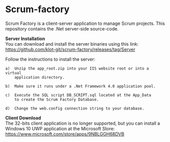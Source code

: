 Scrum-factory
=============

Scrum Factory is a client-server application to manage Scrum projects.
This repository contains the .Net server-side source-code.

**Server Installation**<br>
You can download and install the server binaries using this link:<br>
https://github.com/klot-git/scrum-factory/releases/tag/Server

Follow the instructions to install the server:

	a)	Unzip the app_root.zip into your IIS website root or into a virtual 
		application directory.

	b)	Make sure it runs under a .Net Framework 4.0 application pool.

	c)	Execute the SQL script DB_SCRIPT.sql located at the App_Data 
		to create the Scrum Factory Database.
	
	d)	Change the web.config connection string to your database.  


**Client Download**<br>
The 32-bits client application is no longer supported, but you can install a Windows 10 UWP application at the Microsoft Store:<br>
https://www.microsoft.com/store/apps/9NBLGGH68DVB

